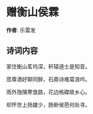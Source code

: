 # 赠衡山侯霖

**作者**: 乐雷发

## 诗词内容

家住衡山茗坞深，轩辕道士是知音。

窊尊酒好聊同醉，石鼎诗难莫浪吟。

雨外虺隤寒食路，花边格磔故乡心。

却怀世上扬雄少，肠断侯芭何处寻。

